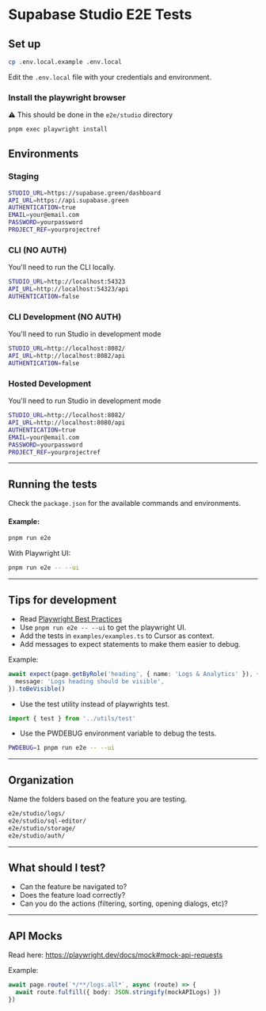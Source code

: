 # Supabase Studio E2E Tests

## Set up

```bash
cp .env.local.example .env.local
```

Edit the `.env.local` file with your credentials and environment.

### Install the playwright browser

⚠️ This should be done in the `e2e/studio` directory

```bash
pnpm exec playwright install
```

## Environments

### Staging

```bash
STUDIO_URL=https://supabase.green/dashboard
API_URL=https://api.supabase.green
AUTHENTICATION=true
EMAIL=your@email.com
PASSWORD=yourpassword
PROJECT_REF=yourprojectref
```

### CLI (NO AUTH)

You'll need to run the CLI locally.

```bash
STUDIO_URL=http://localhost:54323
API_URL=http://localhost:54323/api
AUTHENTICATION=false
```

### CLI Development (NO AUTH)

You'll need to run Studio in development mode

```bash
STUDIO_URL=http://localhost:8082/
API_URL=http://localhost:8082/api
AUTHENTICATION=false
```

### Hosted Development

You'll need to run Studio in development mode

```bash
STUDIO_URL=http://localhost:8082/
API_URL=http://localhost:8080/api
AUTHENTICATION=true
EMAIL=your@email.com
PASSWORD=yourpassword
PROJECT_REF=yourprojectref
```

---

## Running the tests

Check the `package.json` for the available commands and environments.

#### Example:

```bash
pnpm run e2e
```

With Playwright UI:

```bash
pnpm run e2e -- --ui
```

---

## Tips for development

- Read [Playwright Best Practices](https://playwright.dev/docs/best-practices)
- Use `pnpm run e2e -- --ui` to get the playwright UI.
- Add the tests in `examples/examples.ts` to Cursor as context.
- Add messages to expect statements to make them easier to debug.

Example:

```ts
await expect(page.getByRole('heading', { name: 'Logs & Analytics' }), {
  message: 'Logs heading should be visible',
}).toBeVisible()
```

- Use the test utility instead of playwrights test.

```ts
import { test } from '../utils/test'
```

- Use the PWDEBUG environment variable to debug the tests.

```bash
PWDEBUG=1 pnpm run e2e -- --ui
```

---

## Organization

Name the folders based on the feature you are testing.

```bash
e2e/studio/logs/
e2e/studio/sql-editor/
e2e/studio/storage/
e2e/studio/auth/
```

---

## What should I test?

- Can the feature be navigated to?
- Does the feature load correctly?
- Can you do the actions (filtering, sorting, opening dialogs, etc)?

---

## API Mocks

Read here: https://playwright.dev/docs/mock#mock-api-requests

Example:

```ts
await page.route(`*/**/logs.all*`, async (route) => {
  await route.fulfill({ body: JSON.stringify(mockAPILogs) })
})
```
